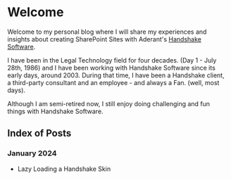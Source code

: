 # Welcome
Welcome to my personal blog where I will share my experiences and insights about creating SharePoint Sites with Aderant's <a href="https://www.aderant.com/solutions-handshake" target="_blank">Handshake Software</a>.

I have been in the Legal Technology field for four decades. (Day 1 - July 28th, 1986) and I have been working with Handshake Software since its early days, around 2003.  During that time, I have been a Handshake client, a third-party consultant and an employee - and always a Fan. (well, most days).

Although I am semi-retired now, I still enjoy doing challenging and fun things with Handshake Software.

## Index of Posts 

### January 2024
- Lazy Loading a Handshake Skin

